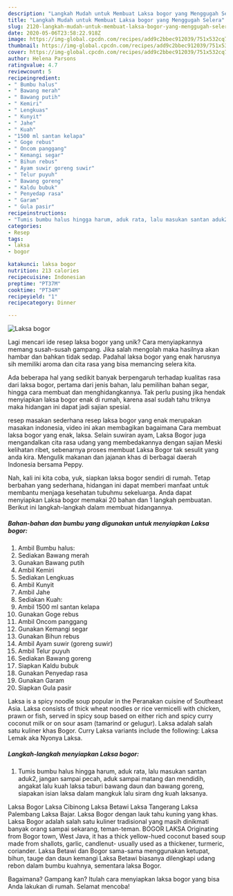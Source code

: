```yaml
---
description: "Langkah Mudah untuk Membuat Laksa bogor yang Menggugah Selera"
title: "Langkah Mudah untuk Membuat Laksa bogor yang Menggugah Selera"
slug: 2120-langkah-mudah-untuk-membuat-laksa-bogor-yang-menggugah-selera
date: 2020-05-06T23:58:22.918Z
image: https://img-global.cpcdn.com/recipes/add9c2bbec912039/751x532cq70/laksa-bogor-foto-resep-utama.jpg
thumbnail: https://img-global.cpcdn.com/recipes/add9c2bbec912039/751x532cq70/laksa-bogor-foto-resep-utama.jpg
cover: https://img-global.cpcdn.com/recipes/add9c2bbec912039/751x532cq70/laksa-bogor-foto-resep-utama.jpg
author: Helena Parsons
ratingvalue: 4.7
reviewcount: 5
recipeingredient:
- " Bumbu halus"
- " Bawang merah"
- " Bawang putih"
- " Kemiri"
- " Lengkuas"
- " Kunyit"
- " Jahe"
- " Kuah"
- "1500 ml santan kelapa"
- " Goge rebus"
- " Oncom panggang"
- " Kemangi segar"
- " Bihun rebus"
- " Ayam suwir goreng suwir"
- " Telur puyuh"
- " Bawang goreng"
- " Kaldu bubuk"
- " Penyedap rasa"
- " Garam"
- " Gula pasir"
recipeinstructions:
- "Tumis bumbu halus hingga harum, aduk rata, lalu masukan santan aduk2, jangan sampai pecah, aduk sampai matang dan mendidih, angakat lalu kuah laksa taburi bawang daun dan bawang goreng, siapakan isian laksa dalam mangkuk lalu siram dng kuah laksanya."
categories:
- Resep
tags:
- laksa
- bogor

katakunci: laksa bogor 
nutrition: 213 calories
recipecuisine: Indonesian
preptime: "PT37M"
cooktime: "PT34M"
recipeyield: "1"
recipecategory: Dinner

---
```



![Laksa bogor](https://img-global.cpcdn.com/recipes/add9c2bbec912039/751x532cq70/laksa-bogor-foto-resep-utama.jpg)

Lagi mencari ide resep laksa bogor yang unik? Cara menyiapkannya memang susah-susah gampang. Jika salah mengolah maka hasilnya akan hambar dan bahkan tidak sedap. Padahal laksa bogor yang enak harusnya sih memiliki aroma dan cita rasa yang bisa memancing selera kita.

Ada beberapa hal yang sedikit banyak berpengaruh terhadap kualitas rasa dari laksa bogor, pertama dari jenis bahan, lalu pemilihan bahan segar, hingga cara membuat dan menghidangkannya. Tak perlu pusing jika hendak menyiapkan laksa bogor enak di rumah, karena asal sudah tahu triknya maka hidangan ini dapat jadi sajian spesial.

resep masakan sederhana resep laksa bogor yang enak merupakan masakan indonesia, video ini akan membagikan bagaimana Cara membuat laksa bogor yang enak, laksa. Selain suwiran ayam, Laksa Bogor juga mengandalkan cita rasa udang yang membedakannya dengan sajian Meski kelihatan ribet, sebenarnya proses membuat Laksa Bogor tak sesulit yang anda kira. Mengulik makanan dan jajanan khas di berbagai daerah Indonesia bersama Peppy.


Nah, kali ini kita coba, yuk, siapkan laksa bogor sendiri di rumah. Tetap berbahan yang sederhana, hidangan ini dapat memberi manfaat untuk membantu menjaga kesehatan tubuhmu sekeluarga. Anda dapat menyiapkan Laksa bogor memakai 20 bahan dan 1 langkah pembuatan. Berikut ini langkah-langkah dalam membuat hidangannya.

<!--inarticleads1-->

##### Bahan-bahan dan bumbu yang digunakan untuk menyiapkan Laksa bogor:

1. Ambil  Bumbu halus:
1. Sediakan  Bawang merah
1. Gunakan  Bawang putih
1. Ambil  Kemiri
1. Sediakan  Lengkuas
1. Ambil  Kunyit
1. Ambil  Jahe
1. Sediakan  Kuah:
1. Ambil 1500 ml santan kelapa
1. Gunakan  Goge rebus
1. Ambil  Oncom panggang
1. Gunakan  Kemangi segar
1. Gunakan  Bihun rebus
1. Ambil  Ayam suwir (goreng suwir)
1. Ambil  Telur puyuh
1. Sediakan  Bawang goreng
1. Siapkan  Kaldu bubuk
1. Gunakan  Penyedap rasa
1. Gunakan  Garam
1. Siapkan  Gula pasir


Laksa is a spicy noodle soup popular in the Peranakan cuisine of Southeast Asia. Laksa consists of thick wheat noodles or rice vermicelli with chicken, prawn or fish, served in spicy soup based on either rich and spicy curry coconut milk or on sour asam (tamarind or gelugur). Laksa adalah salah satu kuliner khas Bogor. Curry Laksa variants include the following: Laksa Lemak aka Nyonya Laksa. 

<!--inarticleads2-->

##### Langkah-langkah menyiapkan Laksa bogor:

1. Tumis bumbu halus hingga harum, aduk rata, lalu masukan santan aduk2, jangan sampai pecah, aduk sampai matang dan mendidih, angakat lalu kuah laksa taburi bawang daun dan bawang goreng, siapakan isian laksa dalam mangkuk lalu siram dng kuah laksanya.


Laksa Bogor Laksa Cibinong Laksa Betawi Laksa Tangerang Laksa Palembang Laksa Bajar. Laksa Bogor dengan lauk tahu kuning yang khas. Laksa Bogor adalah salah satu kuliner tradisional yang masih dinikmati banyak orang sampai sekarang, teman-teman. BOGOR LAKSA Originating from Bogor town, West Java, it has a thick yellow-hued coconut based soup made from shallots, garlic, candlenut- usually used as a thickener, turmeric, coriander. Laksa Betawi dan Bogor sama-sama menggunakan ketupat, bihun, tauge dan daun kemangi Laksa Betawi biasanya dilengkapi udang rebon dalam bumbu kuahnya, sementara laksa Bogor. 

Bagaimana? Gampang kan? Itulah cara menyiapkan laksa bogor yang bisa Anda lakukan di rumah. Selamat mencoba!
